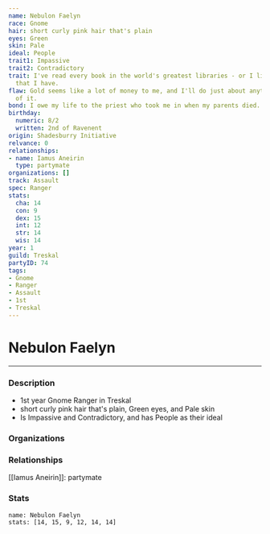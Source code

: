 ```yaml
---
name: Nebulon Faelyn
race: Gnome
hair: short curly pink hair that's plain
eyes: Green
skin: Pale
ideal: People
trait1: Impassive
trait2: Contradictory
trait: I've read every book in the world's greatest libraries - or I like to boast
  that I have.
flaw: Gold seems like a lot of money to me, and I'll do just about anything for more
  of it.
bond: I owe my life to the priest who took me in when my parents died.
birthday:
  numeric: 8/2
  written: 2nd of Ravenent
origin: Shadesburry Initiative
relvance: 0
relationships:
- name: Iamus Aneirin
  type: partymate
organizations: []
track: Assault
spec: Ranger
stats:
  cha: 14
  con: 9
  dex: 15
  int: 12
  str: 14
  wis: 14
year: 1
guild: Treskal
partyID: 74
tags:
- Gnome
- Ranger
- Assault
- 1st
- Treskal
---
```

# Nebulon Faelyn
---
### Description
- 1st year Gnome Ranger in Treskal
- short curly pink hair that's plain, Green eyes, and Pale skin
- Is Impassive and Contradictory, and has People as their ideal

### Organizations
### Relationships
[[Iamus Aneirin]]: partymate
### Stats
```statblock
name: Nebulon Faelyn
stats: [14, 15, 9, 12, 14, 14]
```